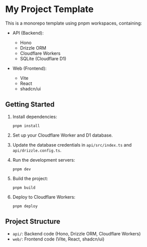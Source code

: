 # My Project Template

This is a monorepo template using pnpm workspaces, containing:

- API (Backend):

  - Hono
  - Drizzle ORM
  - Cloudflare Workers
  - SQLite (Cloudflare D1)

- Web (Frontend):
  - Vite
  - React
  - shadcn/ui

## Getting Started

1. Install dependencies:

   ```
   pnpm install
   ```

2. Set up your Cloudflare Worker and D1 database.

3. Update the database credentials in `api/src/index.ts` and `api/drizzle.config.ts`.

4. Run the development servers:

   ```
   pnpm dev
   ```

5. Build the project:

   ```
   pnpm build
   ```

6. Deploy to Cloudflare Workers:
   ```
   pnpm deploy
   ```

## Project Structure

- `api/`: Backend code (Hono, Drizzle ORM, Cloudflare Workers)
- `web/`: Frontend code (Vite, React, shadcn/ui)
